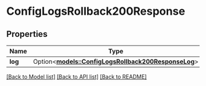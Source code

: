# ConfigLogsRollback200Response

## Properties

Name | Type | Description | Notes
------------ | ------------- | ------------- | -------------
**log** | Option<[**models::ConfigLogsRollback200ResponseLog**](config_logs_rollback_200_response_log.md)> |  | [optional]

[[Back to Model list]](../README.md#documentation-for-models) [[Back to API list]](../README.md#documentation-for-api-endpoints) [[Back to README]](../README.md)


